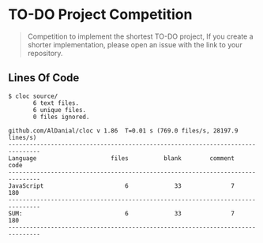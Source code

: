 # TO-DO Project Competition

> Competition to implement the shortest TO-DO project, If you create a shorter implementation, please open an issue with the link to your repository.

## Lines Of Code

```
$ cloc source/
       6 text files.
       6 unique files.
       0 files ignored.

github.com/AlDanial/cloc v 1.86  T=0.01 s (769.0 files/s, 28197.9 lines/s)
-------------------------------------------------------------------------------
Language                     files          blank        comment           code
-------------------------------------------------------------------------------
JavaScript                       6             33              7            180
-------------------------------------------------------------------------------
SUM:                             6             33              7            180
-------------------------------------------------------------------------------
```
